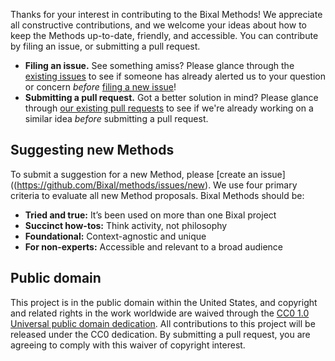 Thanks for your interest in contributing to the Bixal Methods! We appreciate all constructive contributions, and we welcome your ideas about how to keep the Methods up-to-date, friendly, and accessible. You can contribute by filing an issue, or submitting a pull request.

- **Filing an issue.** See something amiss? Please glance through the [existing issues](https://github.com/Bixal/methods/issues) to see if someone has already alerted us to your question or concern *before* [filing a new issue](https://github.com/Bixal/methods/issues/new)!
- **Submitting a pull request.** Got a better solution in mind? Please glance through [our existing pull requests](https://github.com/Bixal/methods/pulls) to see if we're already working on a similar idea *before* submitting a pull request.

## Suggesting new Methods
To submit a suggestion for a new Method, please [create an issue]((https://github.com/Bixal/methods/issues/new). We use four primary criteria to evaluate all new Method proposals.
Bixal Methods should be:
* **Tried and true:** It’s been used on more than one Bixal project
* **Succinct how-tos:** Think activity, not philosophy
* **Foundational:** Context-agnostic and unique
* **For non-experts:** Accessible and relevant to a broad audience

## Public domain
This project is in the public domain within the United States, and copyright and related rights in the work worldwide are waived through the [CC0 1.0 Universal public domain dedication](https://creativecommons.org/publicdomain/zero/1.0/).
All contributions to this project will be released under the CC0 dedication. By submitting a pull request, you are agreeing to comply with this waiver of copyright interest.
